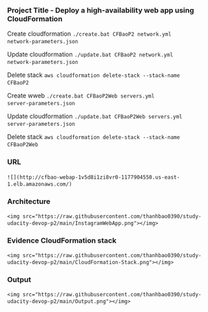 ### Project Title - Deploy a high-availability web app using CloudFormation
Create cloudformation
	<code>./create.bat CFBaoP2 network.yml network-parameters.json</code>
	
Update cloudformation
	<code>./update.bat CFBaoP2 network.yml network-parameters.json</code>
	
Delete stack 
    <code>aws cloudformation delete-stack --stack-name CFBaoP2</code>


Create wweb
    <code>./create.bat CFBaoP2Web servers.yml server-parameters.json</code>

	
Update cloudformation
    <code>./update.bat CFBaoP2Web servers.yml server-parameters.json</code>
	
Delete stack 
    <code>aws cloudformation delete-stack --stack-name CFBaoP2Web</code>

### URL
    ![](http://cfbao-webap-1v5d8i1zi8vr0-1177904550.us-east-1.elb.amazonaws.com/)


### Architecture
    <img src="https://raw.githubusercontent.com/thanhbao0390/study-udacity-devop-p2/main/InstagramWebApp.png"></img>

### Evidence CloudFormation stack
    <img src="https://raw.githubusercontent.com/thanhbao0390/study-udacity-devop-p2/main/CloudFormation-Stack.png"></img>

### Output
    <img src="https://raw.githubusercontent.com/thanhbao0390/study-udacity-devop-p2/main/Output.png"></img>
